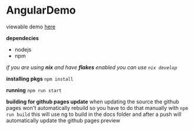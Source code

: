 # AngularDemo

viewable demo [here](https://insertokername.github.io/angular-demo/)

**dependecies**
- nodejs
- npm

*if you are using **nix** and have **flakes** enabled you can use `nix develop`*

**installing pkgs**
`npm install`

**running**
`npm run start`

**building for github pages update**
when updating the source the github pages won't automatically rebuild so you have to do that manually with
`npm run build`
this will use ng to build in the docs folder and after a push will automatically update the github pages preview